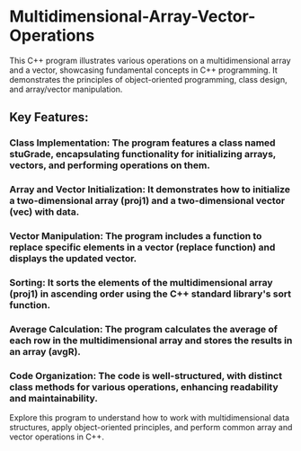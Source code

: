 # Multidimensional-Array-Vector-Operations
This C++ program illustrates various operations on a multidimensional array and a vector, showcasing fundamental concepts in C++ programming. It demonstrates the principles of object-oriented programming, class design, and array/vector manipulation.

## **Key Features:**

### Class Implementation: The program features a class named stuGrade, encapsulating functionality for initializing arrays, vectors, and performing operations on them.

### Array and Vector Initialization: It demonstrates how to initialize a two-dimensional array (proj1) and a two-dimensional vector (vec) with data.

### Vector Manipulation: The program includes a function to replace specific elements in a vector (replace function) and displays the updated vector.

### Sorting: It sorts the elements of the multidimensional array (proj1) in ascending order using the C++ standard library's sort function.

### Average Calculation: The program calculates the average of each row in the multidimensional array and stores the results in an array (avgR).

### Code Organization: The code is well-structured, with distinct class methods for various operations, enhancing readability and maintainability.

Explore this program to understand how to work with multidimensional data structures, apply object-oriented principles, and perform common array and vector operations in C++.
